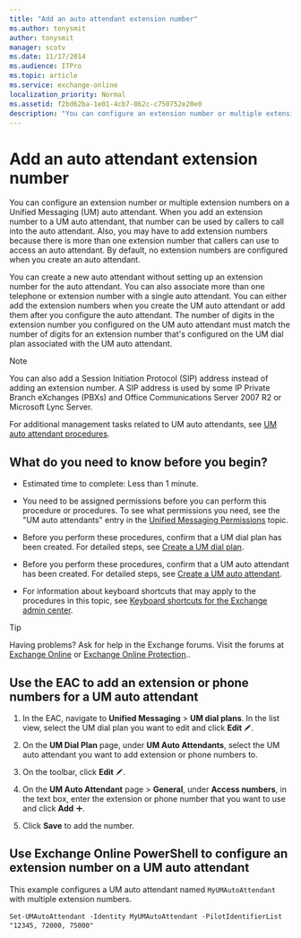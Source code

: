 ```yaml
---
title: "Add an auto attendant extension number"
ms.author: tonysmit
author: tonysmit
manager: scotv
ms.date: 11/17/2014
ms.audience: ITPro
ms.topic: article
ms.service: exchange-online
localization_priority: Normal
ms.assetid: f2bd62ba-1e01-4cb7-862c-c750752e20e0
description: "You can configure an extension number or multiple extension numbers on a Unified Messaging (UM) auto attendant. When you add an extension number to a UM auto attendant, that number can be used by callers to call into the auto attendant. Also, you may have to add extension numbers because there is more than one extension number that callers can use to access an auto attendant. By default, no extension numbers are configured when you create an auto attendant."
---
```


# Add an auto attendant extension number

You can configure an extension number or multiple extension numbers on a Unified Messaging (UM) auto attendant. When you add an extension number to a UM auto attendant, that number can be used by callers to call into the auto attendant. Also, you may have to add extension numbers because there is more than one extension number that callers can use to access an auto attendant. By default, no extension numbers are configured when you create an auto attendant.

You can create a new auto attendant without setting up an extension number for the auto attendant. You can also associate more than one telephone or extension number with a single auto attendant. You can either add the extension numbers when you create the UM auto attendant or add them after you configure the auto attendant. The number of digits in the extension number you configured on the UM auto attendant must match the number of digits for an extension number that's configured on the UM dial plan associated with the UM auto attendant.

> [!NOTE]
> You can also add a Session Initiation Protocol (SIP) address instead of adding an extension number. A SIP address is used by some IP Private Branch eXchanges (PBXs) and Office Communications Server 2007 R2 or Microsoft Lync Server.

For additional management tasks related to UM auto attendants, see [UM auto attendant procedures](um-auto-attendant-procedures.md).

## What do you need to know before you begin?

- Estimated time to complete: Less than 1 minute.

- You need to be assigned permissions before you can perform this procedure or procedures. To see what permissions you need, see the "UM auto attendants" entry in the [Unified Messaging Permissions](https://technet.microsoft.com/library/d326c3bc-8f33-434a-bf02-a83cc26a5498.aspx) topic.

- Before you perform these procedures, confirm that a UM dial plan has been created. For detailed steps, see [Create a UM dial plan](../../voice-mail-unified-messaging/connect-voice-mail-system/create-um-dial-plan.md).

- Before you perform these procedures, confirm that a UM auto attendant has been created. For detailed steps, see [Create a UM auto attendant](create-a-um-auto-attendant.md).

- For information about keyboard shortcuts that may apply to the procedures in this topic, see [Keyboard shortcuts for the Exchange admin center](../../accessibility/keyboard-shortcuts-in-admin-center.md).

> [!TIP]
> Having problems? Ask for help in the Exchange forums. Visit the forums at [Exchange Online](https://go.microsoft.com/fwlink/p/?linkId=267542) or [Exchange Online Protection](https://go.microsoft.com/fwlink/p/?linkId=285351)..

## Use the EAC to add an extension or phone numbers for a UM auto attendant

1. In the EAC, navigate to **Unified Messaging** \> **UM dial plans**. In the list view, select the UM dial plan you want to edit and click **Edit** ![Edit icon](../../media/ITPro_EAC_EditIcon.gif).

2. On the **UM Dial Plan** page, under **UM Auto Attendants**, select the UM auto attendant you want to add extension or phone numbers to.

3. On the toolbar, click **Edit** ![Edit icon](../../media/ITPro_EAC_EditIcon.gif).

4. On the **UM Auto Attendant** page \> **General**, under **Access numbers**, in the text box, enter the extension or phone number that you want to use and click **Add** ![Add Icon](../../media/ITPro_EAC_AddIcon.gif).

5. Click **Save** to add the number.

## Use Exchange Online PowerShell to configure an extension number on a UM auto attendant

This example configures a UM auto attendant named `MyUMAutoAttendant` with multiple extension numbers.

```
Set-UMAutoAttendant -Identity MyUMAutoAttendant -PilotIdentifierList "12345, 72000, 75000"
```


